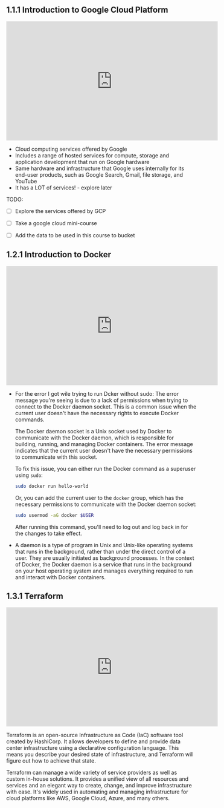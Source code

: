 ## 1.1.1 Introduction to Google Cloud Platform

<iframe width="560" height="315" src="https://www.youtube.com/embed/18jIzE41fJ4?si=rj3_gEuUqHqTU77-" title="YouTube video player" frameborder="0" allow="accelerometer; autoplay; clipboard-write; encrypted-media; gyroscope; picture-in-picture; web-share" allowfullscreen></iframe>

- Cloud computing services offered by Google
- Includes a range of hosted services for compute, storage and application development that run on Google hardware
- Same hardware and infrastructure that Google uses internally for its end-user products, such as Google Search, Gmail, file storage, and YouTube
- It has a LOT of services! - explore later

TODO:
- [ ] Explore the services offered by GCP
- [ ] Take a google cloud mini-course
- [ ] Add the data to be used in this course to bucket


## 1.2.1 Introduction to Docker

<iframe width="560" height="315" src="https://www.youtube.com/embed/EYNwNlOrpr0?si=9ZNehA6bRrrQSXK2" title="YouTube video player" frameborder="0" allow="accelerometer; autoplay; clipboard-write; encrypted-media; gyroscope; picture-in-picture; web-share" allowfullscreen></iframe>

- For the error I got wile trying to run Dcker without sudo:
    The error message you're seeing is due to a lack of permissions when trying to connect to the Docker daemon socket. This is a common issue when the current user doesn't have the necessary rights to execute Docker commands.

    The Docker daemon socket is a Unix socket used by Docker to communicate with the Docker daemon, which is responsible for building, running, and managing Docker containers. The error message indicates that the current user doesn't have the necessary permissions to communicate with this socket.

    To fix this issue, you can either run the Docker command as a superuser using `sudo`:

    ```bash
    sudo docker run hello-world
    ```

    Or, you can add the current user to the `docker` group, which has the necessary permissions to communicate with the Docker daemon socket:

    ```bash
    sudo usermod -aG docker $USER
    ```

    After running this command, you'll need to log out and log back in for the changes to take effect.

- A daemon is a type of program in Unix and Unix-like operating systems that runs in the background, rather than under the direct control of a user. They are usually initiated as background processes. In the context of Docker, the Docker daemon is a service that runs in the background on your host operating system and manages everything required to run and interact with Docker containers.


## 1.3.1 Terraform

<iframe width="560" height="315" src="https://www.youtube.com/embed/s2bOYDCKl_M?si=bS-nKBlkAHfFTD5G" title="YouTube video player" frameborder="0" allow="accelerometer; autoplay; clipboard-write; encrypted-media; gyroscope; picture-in-picture; web-share" allowfullscreen></iframe>

Terraform is an open-source Infrastructure as Code (IaC) software tool created by HashiCorp. It allows developers to define and provide data center infrastructure using a declarative configuration language. This means you describe your desired state of infrastructure, and Terraform will figure out how to achieve that state. 

Terraform can manage a wide variety of service providers as well as custom in-house solutions. It provides a unified view of all resources and services and an elegant way to create, change, and improve infrastructure with ease. It's widely used in automating and managing infrastructure for cloud platforms like AWS, Google Cloud, Azure, and many others.

